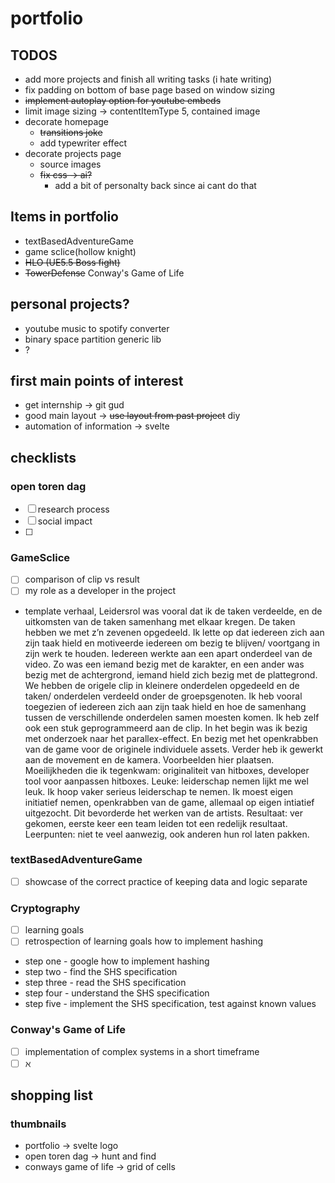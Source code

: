 # portfolio
## TODOS
- add more projects and finish all writing tasks (i hate writing)
- fix padding on bottom of base page based on window sizing
- ~~implement autoplay option for youtube embeds~~
- limit image sizing -> contentItemType 5, contained image
- decorate homepage 
  - ~~transitions joke~~
  - add typewriter effect
- decorate projects page
  - source images
  - ~~fix css -> ai?~~
    - add a bit of personalty back since ai cant do that

## Items in portfolio
- textBasedAdventureGame
- game sclice(hollow knight)
- ~~HLO (UE5.5 Boss fight)~~
- ~~TowerDefense~~ Conway's Game of Life

## personal projects?
- youtube music to spotify converter
- binary space partition generic lib
- ?

## first main points of interest
- get internship -> git gud
- good main layout -> ~~use layout from past project~~ diy
- automation of information -> svelte

## checklists
### open toren dag
- [ ] research process
- [ ] social impact 
- [ ]
### GameSclice
- [ ] comparison of clip vs result
- [ ] my role as a developer in the project
- template verhaal, Leidersrol was vooral dat ik de taken verdeelde, en de uitkomsten van de taken samenhang met elkaar kregen.
  De taken hebben we met z’n zevenen opgedeeld. Ik lette op dat iedereen zich aan zijn taak hield en motiveerde iedereen om bezig te blijven/ voortgang in zijn werk te houden.
  Iedereen werkte aan een apart onderdeel van de video. Zo was een iemand bezig met de karakter, en een ander was bezig met de achtergrond, iemand hield zich bezig met de plattegrond.
  We hebben de origele clip in kleinere onderdelen opgedeeld en de taken/ onderdelen verdeeld onder de groepsgenoten. Ik heb vooral toegezien of iedereen zich aan zijn taak hield en hoe de samenhang tussen de verschillende onderdelen samen moesten komen. Ik heb zelf ook een stuk geprogrammeerd aan de clip.
  In het begin was ik bezig met onderzoek naar het parallex-effect. En bezig met het openkrabben van de game voor de originele individuele assets. Verder heb ik gewerkt aan de movement en de kamera.
  Voorbeelden hier plaatsen.
  Moeilijkheden die ik tegenkwam: originaliteit van hitboxes, developer tool voor aanpassen hitboxes.
  Leuke: leiderschap nemen lijkt me wel leuk. Ik hoop vaker serieus leiderschap te nemen. Ik moest eigen initiatief nemen, openkrabben van de game, allemaal op eigen intiatief uitgezocht. Dit bevorderde het werken van de artists. Resultaat: ver gekomen, eerste keer een team leiden tot een redelijk resultaat.
  Leerpunten: niet te veel aanwezig, ook anderen hun rol laten pakken.
### textBasedAdventureGame
- [ ] showcase of the correct practice of keeping data and logic separate
### Cryptography
- [ ] learning goals
- [ ] retrospection of learning goals
how to implement hashing 
- step one - google how to implement hashing
- step two - find the SHS specification
- step three - read the SHS specification
- step four - understand the SHS specification
- step five - implement the SHS specification, test against known values
### Conway's Game of Life
- [ ] implementation of complex systems in a short timeframe
- [ ] ℵ

## shopping list

### thumbnails
- portfolio -> svelte logo
- open toren dag -> hunt and find
- conways game of life -> grid of cells